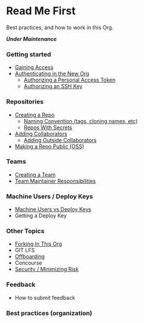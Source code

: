# Read Me First
Best practices, and how to work in this Org. 

*__Under Maintenance__*

### Getting started
   * [Gaining Access](gaining-access.md)
   * [Authenticating in the New Org](authentication.md)
      * [Authorizing a Personal Access Token](authorizing-personal-access-token.md)
      * [Authorizing an SSH Key](authorizing-ssh-key.md)

### Repositories
* [Creating a Repo](creating-repo.md)
  * [Naming Convention (tags, cloning names, etc)](naming-convention.md)
  * [Repos With Secrets](repos-with-secrets.md)
* [Adding Collaborators](adding-collaborators.md)
   * [Adding Outside Collaborators](adding-outside-collaborators.md)
* [Making a Repo Public (OSS)](making-a-repo-public.md)

### Teams
* [Creating a Team](creating-a-team.md)
* [Team Maintainer Responsibilities](team-maintainer-responsibilities.md)

### Machine Users / Deploy Keys
* [Machine Users vs Deploy Keys](machine-users-deploy-keys.md)
* Getting a Deploy Key

### Other Topics
   * [Forking In This Org](forking.md)
   * GIT LFS
   * [Offboarding](offboarding.md)
   * Concourse
   * [Security / Minimizing Risk](security.md) 
   
### Feedback
   * How to submit feedback
 
### Best practices (organization) 

